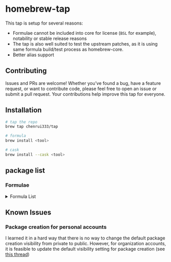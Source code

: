 # homebrew-tap

This tap is setup for several reasons:

- Formulae cannot be included into core for license (`BSL` for example), notability or stable release reasons
- The tap is also well suited to test the upstream patches, as it is using same formula build/test process as homebrew-core.
- Better alias support

## Contributing

Issues and PRs are welcome! Whether you’ve found a bug, have a feature request, or want to contribute code, please feel free to open an issue or submit a pull request. Your contributions help improve this tap for everyone.

## Installation

```bash
# tap the repo
brew tap chenrui333/tap

# formula
brew install <tool>

# cask
brew install --cask <tool>
```

## package list

### Formulae

<!-- FORMULAE-LIST-START -->
<details>
<summary>Formula List</summary>

- `addons-linter`
- `ai-context`
- `aiac`
- `aiken`
- `alacritty`
- `alejandra`
- `amoco`
- `aoc-cli`
- `apkeep`
- `arduino-language-server`
- `asciinema`
- `asm-lsp`
- `asmfmt`
- `astro-language-server`
- `autoflake`
- `autotools-language-server`
- `await`
- `awk-language-server`
- `awless`
- `azure-pipelines-language-server`
- `backport`
- `balcony`
- `blade-formatter`
- `blue`
- `blueutil-tui`
- `blush`
- `box`
- `bpmnlint`
- `brighterscript-formatter`
- `brotab`
- `brunette`
- `btczee`
- `bytebox`
- `cai`
- `cargo-geiger`
- `cargo-readme`
- `cargo-sort`
- `cargo-spellcheck`
- `carton`
- `castor`
- `cf-terraforming`
- `cf-vault`
- `cloudlens`
- `cmdx`
- `cocainate`
- `codstts`
- `cohctl`
- `container2wasm`
- `crlfmt`
- `cueimports`
- `darker`
- `dbee`
- `dbin`
- `dblab`
- `dela`
- `dockerfilegraph`
- `duster`
- `dvm`
- `emoj`
- `emplace`
- `enola`
- `envtpl`
- `evans`
- `ferret`
- `fex`
- `fiona`
- `fixjson`
- `fkill-cli`
- `flow-editor`
- `flowgger`
- `fortitude`
- `gersemi`
- `gerust`
- `ghalint`
- `ghfetch`
- `gignr`
- `giq`
- `git-chglog`
- `git-vain`
- `gitlabform`
- `gitman`
- `glsl-analyzer`
- `go-junit-report`
- `goboscript`
- `gofakeit`
- `goimports-reviser`
- `gommit`
- `grcov`
- `gtree`
- `gtts`
- `hasha-cli`
- `hcldump`
- `hclgrep`
- `hclq`
- `hello`
- `hellwal`
- `hf`
- `horusec`
- `hostctl`
- `ip2d`
- `jetzig`
- `junit2html`
- `kaluma-cli`
- `kcl`
- `keyhunter`
- `leetgo`
- `lintnet`
- `llmdog`
- `llmpeg`
- `lola`
- `luaformatter`
- `lib-x`
- `libdivide`
- `mail-deduplicate`
- `mamediff`
- `mdbook-linkcheck`
- `mdsf`
- `mdslw`
- `mermaid-cli`
- `mfa`
- `minisign`
- `mitex`
- `mln`
- `mmemoji`
- `ni`
- `nocc`
- `np`
- `npkill`
- `nvrs`
- `ohy`
- `omekasy`
- `omnictl`
- `optivorbis`
- `otto`
- `oxbuild`
- `oxen`
- `pdfsyntax`
- `percollate`
- `pgdog`
- `pike`
- `pipeform`
- `plandex`
- `pls`
- `pluralith`
- `poop`
- `precompress`
- `prefligit`
- `projectable`
- `public-ollama-finder`
- `pyink`
- `pyment`
- `qnm`
- `r2md`
- `rabbitmq-message-ops`
- `rails-new`
- `ramda-cli`
- `rasterio`
- `reformat-gherkin`
- `refurb`
- `remark-cli`
- `resinator`
- `revanced-cli`
- `rpds-py`
- `rslocal`
- `rustfilt`
- `sarif-tools`
- `sato`
- `satty`
- `sdl_image`
- `sdl_mixer`
- `sdl_net`
- `sdl_ttf`
- `seamstress`
- `secco`
- `sheetui`
- `shiroa`
- `shopify-cli`
- `sig`
- `simdjzon`
- `sloctl`
- `spok`
- `surgeon`
- `tclint`
- `termtunnel`
- `terracove`
- `terraform-diff`
- `terraform-iam-policy-validator`
- `terraform`
- `terrap-cli`
- `terratag`
- `tfcmt`
- `tfmv`
- `tfreveal`
- `tfsort`
- `tftarget`
- `tftree`
- `tickrs`
- `tlint`
- `togomak`
- `token-cli`
- `toolctl`
- `tpm`
- `travelgrunt`
- `tun2proxy`
- `tuono`
- `twiggy`
- `usort`
- `venom`
- `vercel-serve`
- `vsg`
- `wallust`
- `werk`
- `xmlformatter`
- `yew-fmt`
- `yosay`
- `yuque-dl`
- `zero`
- `zig@0.11`
- `zig@0.12`
- `ziggy`
- `zigscient`
- `zlint`
- `zware`

</details>
<!-- FORMULAE-LIST-END -->

## Known Issues

### Package creation for personal accounts

I learned it in a hard way that there is no way to change the default package creation visibility from private to public.
However, for organization accounts, it is feasible to update the default visibility setting for package creation (see [this thread](https://github.com/orgs/community/discussions/65931#discussioncomment-7613551))
